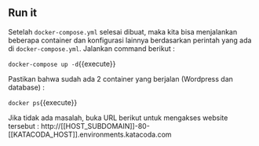 ## Run it

Setelah `docker-compose.yml` selesai dibuat, maka kita bisa menjalankan beberapa container dan konfigurasi lainnya berdasarkan perintah yang ada di `docker-compose.yml`. Jalankan command berikut :

`docker-compose up -d`{{execute}}

Pastikan bahwa sudah ada 2 container yang berjalan (Wordpress dan database) :

`docker ps`{{execute}}

Jika tidak ada masalah, buka URL berikut untuk mengakses website tersebut :
http://[[HOST_SUBDOMAIN]]-80-[[KATACODA_HOST]].environments.katacoda.com